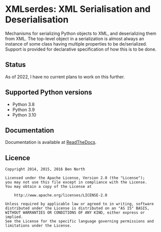 # XMLserdes: XML Serialisation and Deserialisation

Mechanisms for serializing Python objects to XML, and deserializing them
from XML.  The top-level object in a serialization is almost always an
instance of some class having multiple properties to be de/serialized.
Support is provided for declarative specification of how this is to be
done.

## Status

As of 2022, I have no current plans to work on this further.

## Supported Python versions

 * Python 3.8
 * Python 3.9
 * Python 3.10

## Documentation

Documentation is available at [ReadTheDocs](https://python-xml-serdes.readthedocs.io/en/master/).

## Licence

```
Copyright 2014, 2015, 2016 Ben North

Licensed under the Apache License, Version 2.0 (the "License");
you may not use this file except in compliance with the License.
You may obtain a copy of the License at

    http://www.apache.org/licenses/LICENSE-2.0

Unless required by applicable law or agreed to in writing, software
distributed under the License is distributed on an "AS IS" BASIS,
WITHOUT WARRANTIES OR CONDITIONS OF ANY KIND, either express or implied.
See the License for the specific language governing permissions and
limitations under the License.
```
